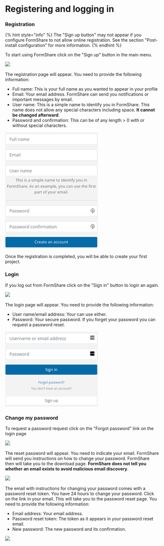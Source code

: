 # Registering and logging in

### Registration

{% hint style="info" %}
The "Sign up button" may not appear if you configure FormShare to not allow online registration. See the section "Post-install configuration" for more information.
{% endhint %}

To start using FormShare click on the "Sign up" button in the main menu.

![](../.gitbook/assets/sign\_up.png)

The registration page will appear. You need to provide the following information:

* Full name: This is your full name as you wanted to appear in your profile
* Email: Your email address. FormShare can send you notifications or important messages by email.
* User name: This is a simple name to identify you in FormShare. This name does not allow any special characters including space. **It cannot be changed afterward**.
* Password and confirmation: This can be of any length > 0 with or without special characters.

![The registration page](../.gitbook/assets/register.png)

Once the registration is completed, you will be able to create your first project.

### **Login**

If you log out from FormShare click on the "Sign in" button to login an again.

![](<../.gitbook/assets/login\_menu (2).png>)

The login page will appear. You need to provide the following information:

* User name/email address: Your can use either.
* Password: Your secure password. If you forget your password you can request a password reset.

![](../.gitbook/assets/login.png)

### Change my password

To request a password request click on the "Forgot password" link on the login page

![](../.gitbook/assets/change\_password.png)

The reset password will appear. You need to indicate your email. FormShare will send you instructions on how to change your password. FormShare then will take you to the download page. **FormShare does not tell you whether an email exists to avoid malicious email discovery**.

![](../.gitbook/assets/reset\_password.png)

The email with instructions for changing your password comes with a password reset token. You have 24 hours to change your password. Click on the link in your email. This will take you to the password reset page. You need to provide the following information:

* Email address: Your email address.
* Password reset token: The token as it appears in your password reset email.
* New password: The new password and its confirmation.

![](../.gitbook/assets/password\_reset.png)
